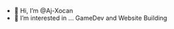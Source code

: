 - 👋 Hi, I’m @Aj-Xocan
- 👀 I’m interested in ... GameDev and Website Building

<!---
Aj-Xocan/Aj-Xocan is a ✨ special ✨ repository because its `README.md` (this file) appears on your GitHub profile.
You can click the Preview link to take a look at your changes.
--->

